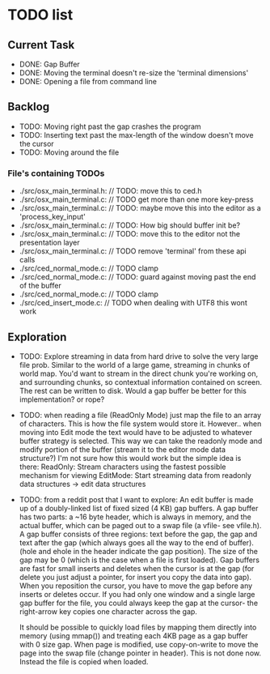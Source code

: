 # TODO list

## Current Task
+ DONE: Gap Buffer
+ DONE: Moving the terminal doesn't re-size the 'terminal dimensions'
+ DONE: Opening a file from command line

## Backlog
+ TODO: Moving right past the gap crashes the program
+ TODO: Inserting text past the max-length of the window doesn't move the cursor
+ TODO: Moving around the file

### File's containing TODOs
+ ./src/osx_main_terminal.h: // TODO: move this to ced.h
+ ./src/osx_main_terminal.c: // TODO get more than one more key-press
+ ./src/osx_main_terminal.c: // TODO: maybe move this into the editor as a 'process_key_input'
+ ./src/osx_main_terminal.c: // TODO: How big should buffer init be?
+ ./src/osx_main_terminal.c: // TODO: move this to the editor not the presentation layer
+ ./src/osx_main_terminal.c: // TODO remove 'terminal' from these api calls
+ ./src/ced_normal_mode.c:   // TODO clamp
+ ./src/ced_normal_mode.c:   // TODO: guard against moving past the end of the buffer
+ ./src/ced_normal_mode.c:   // TODO clamp
+ ./src/ced_insert_mode.c:   // TODO when dealing with UTF8 this wont work


## Exploration
 
+ TODO: Explore streaming in data from hard drive to solve the very
  large file prob.  Similar to the world of a large game, streaming in
  chunks of world map. You'd want to stream in the direct chunk you're
  working on, and surrounding chunks, so contextual information
  contained on screen. The rest can be written to disk. Would a gap
  buffer be better for this implementation? or rope?
  
+ TODO: when reading a file (ReadOnly Mode) just map the file to an
  array of characters. This is how the file system would store it.
  However.. when moving into Edit mode the text would have to be
  adjusted to whatever buffer strategy is selected. This way we can
  take the readonly mode and modify portion of the buffer (stream it
  to the editor mode data structure?) I'm not sure how this would work
  but the simple idea is there:
  ReadOnly: Stream characters using the fastest possible mechanism for
            viewing
  EditMode: Start streaming data from readonly data structures -> edit
            data structures

 
+ TODO: from a reddit post that I want to explore:
  An edit buffer is made up of a doubly-linked list of fixed sized (4
  KB) gap buffers. A gap buffer has two parts: a ~16 byte header,
  which is always in memory, and the actual buffer, which can be paged
  out to a swap file (a vfile- see vfile.h). A gap buffer consists of
  three regions: text before the gap, the gap and text after the gap
  (which always goes all the way to the end of buffer). (hole and
  ehole in the header indicate the gap position). The size of the gap
  may be 0 (which is the case when a file is first loaded). Gap
  buffers are fast for small inserts and deletes when the cursor is at
  the gap (for delete you just adjust a pointer, for insert you copy
  the data into gap). When you reposition the cursor, you have to move
  the gap before any inserts or deletes occur. If you had only one
  window and a single large gap buffer for the file, you could always
  keep the gap at the cursor- the right-arrow key copies one character
  across the gap.
  
  It should be possible to quickly load files by mapping them directly
  into memory (using mmap()) and treating each 4KB page as a gap
  buffer with 0 size gap. When page is modified, use copy-on-write to
  move the page into the swap file (change pointer in header). This is
  not done now. Instead the file is copied when loaded.


